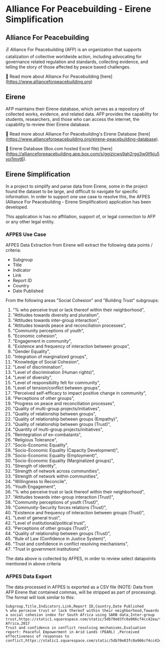 # Alliance For Peacebuilding - Eirene Simplification

## Alliance For Peacebuilding

:v: Alliance For Peacebuilding (AFP) is an organization that supports
catalization of collective worldwide action, including advocating for governance
related regulation and standards, collecting evidence, and telling the story of
those affected by peace based challenges.

:blue_book: Read more about Alliance For Peacebuilding [here]
(https://www.allianceforpeacebuilding.org)

## Eirene

AFP maintains their Eirene database, which serves as a repository of collected
works, evidence, and related data. AFP provides the capability for students,
researchers, and those who can access the internet, the capability to review
thier Eirene database.

:blue_book: Read more about Alliance For Peacebuilding's Eirene Database [here]
(https://www.allianceforpeacebuilding.org/eirene-peacebuilding-database).

:blue_book: Eirene Database (Box.com hosted Excel file) [here]
(https://allianceforpeacebuilding.app.box.com/s/ggizicws9ah2rgg3w0tfkju5voi1mvt6).

## Eirene Simplification

In a project to simplify and parse data from Eirene, some in the project found
the dataset to be large, and difficult to navigate for specific information. In
order to support one use case to resolve this, the AFPES (Alliance For
Peacebuilding - Eirene Simplification) application has been developed.

This application is has no affiliation, support of, or legal connection to AFP
or any other legal entity.

### AFPES Use Case

AFPES Data Extraction from Eirene will extract the following data points /
criteria:

- Subgroup
- Title
- Indicator
- Link
- Report ID
- Country
- Date Published

From the following areas "Social Cohesion" and "Building Trust" subgroups:

1. "% who perceive trust or lack thereof within their neighborhood",
2. "Attitudes towards diversity and pluralism",
3. "Attitudes towards inter-group interaction",
4. "Attitudes towards peace and reconciliation processes",
5. "Community perceptions of youth",
6. "Economic cohesion",
7. "Engagement in community",
8. "Existence and frequency of interaction between groups",
9. "Gender Equality",
10. "Integration of marginalized groups",
11. "Knowledge of Social Cohesion",
12. "Level of discrimination",
13. "Level of discrimination (Human rights)",
14. "Level of diversity",
15. "Level of responsibility felt for community",
16. "Level of tension/conflict between groups",
17. "Perceived self-efficacy to impact positive change in community",
18. "Perceptions of other groups",
19. "Progress on peace and reconciliation processes",
20. "Quality of multi-group projects/initiatives",
21. "Quality of relationship between groups",
22. "Quality of relationship between groups (Empathy)",
23. "Quality of relationship between groups (Trust)",
24. "Quantity of multi-group projects/initiatives",
25. "Reintegration of ex-combatants",
26. "Religious Tolerance",
27. "Socio-Economic Equality",
28. "Socio-Economic Equality (Capacity Development)",
29. "Socio-Economic Equality (Employment)",
30. "Socio-Economic Equality (Marginalized groups)",
31. "Strength of identity",
32. "Strength of network across communities",
33. "Strength of network within communities",
34. "Willingness to Reconcile",
35. "Youth Engagement",
36. "% who perceive trust or lack thereof within their neighborhood",
37. "Attitudes towards inter-group interaction (Trust)",
38. "Community perceptions of youth (Trust)",
39. "Community-Security forces relations (Trust)",
40. "Existence and frequency of interaction between groups (Trust)",
41. "Level of general trust",
42. "Level of institutional/political trust",
43. "Perceptions of other groups (Trust)",
44. "Quality of relationship between groups (Trust)",
45. "Rule of Law (Confidence in Justice System)",
46. "Trust and confidence in conflict resolving mechanisms",
47. "Trust in government institutions"

The data above is collected by AFPES, in order to review select datapoints
mentioned in above criteria

### AFPES Data Export

The data processed in AFPES is exported as a CSV file (NOTE: Data from AFP
Eirene that contained commas, will be stripped as part of processing). The
format will look similar to this:

```
Subgroup,Title,Indicators,Link,Report ID,Country,Date Published
% who perceive trust or lack thereof within their neighborhood,Towards a social cohesion index for South Africa using SARB data,Inter-group trust,https://static1.squarespace.com/static/5db70e83fc0a966cf4cc42ea/t/5f330df3dc8bae025343c25d/1597181428514/0100.pdf,100,South Africa,2017
Trust and confidence in conflict resolving mechanisms,Evaluation report: Peaceful Empowerment in Arid Lands (PEARL) ,Perceived effectiveness of responses to conflict,https://static1.squarespace.com/static/5db70e83fc0a966cf4cc42ea/t/5f49305094cd4c07e3fb4309/1598632016736/1810.pdf,1810,Kenya,2017
```
